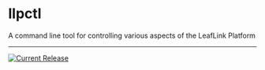 # llpctl

A command line tool for controlling various aspects of the LeafLink Platform

---

[![Current Release](https://img.shields.io/badge/release-0.5.2-1eb0fc.svg)](https://github.com/leeaflink/llpctl/releases/tag/0.5.2)
